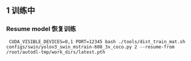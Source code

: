 ## 1 训练中
### Resume model 恢复训练
```shell
 CUDA_VISIBLE_DEVICES=0,1 PORT=12345 bash ./tools/dist_train_mat.sh configs/swin/yolov3_swin_mstrain-608_3x_coco.py 2 --resume-from /root/autodl-tmp/work_dirs/latest.pth
```
